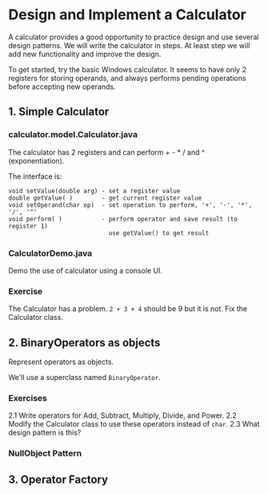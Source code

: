 # Design and Implement a Calculator

A calculator provides a good opportunity to practice design
and use several design patterns.  We will write the calculator
in steps. At least step we will add new functionality and
improve the design.

To get started, try the basic Windows calculator.
It seems to have only 2 registers for storing operands,
and always performs pending operations before accepting
new operands.

## 1. Simple Calculator

### calculator.model.Calculator.java
The calculator has 2 registers and can perform + - * / and ^ (exponentiation).

The interface is:
``` #!java
void setValue(double arg) - set a register value
double getValue( )        - get current register value
void setOperand(char op)  - set operation to perform, '+', '-', '*', '/', '^'
void perform( )           - perform operator and save result (to register 1)
                            use getValue() to get result
```

### CalculatorDemo.java
Demo the use of calculator using a console UI.

### Exercise
The Calculator has a problem.  `2 + 3 + 4` should be 9 but it is not.
Fix the Calculator class.

## 2. BinaryOperators as objects
Represent operators as objects.

We'll use a superclass named `BinaryOperator`.
### Exercises
2.1 Write operators for Add, Subtract, Multiply, Divide, and Power.
2.2 Modify the Calculator class to use these operators instead of `char`.
2.3 What design pattern is this?

### NullObject Pattern


## 3. Operator Factory